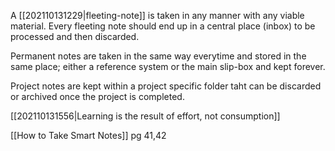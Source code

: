 A [[202110131229|fleeting-note]] is taken in any manner with any viable material. Every fleeting note should end up in a central place (inbox) to be processed and then discarded.

Permanent notes are taken in the same way everytime and stored in the same place; either a reference system or the main slip-box and kept forever.

Project notes are kept within a project specific folder taht can be discarded or archived once the project is completed.

[[202110131556|Learning is the result of effort, not consumption]]

[[How to Take Smart Notes]] pg 41,42